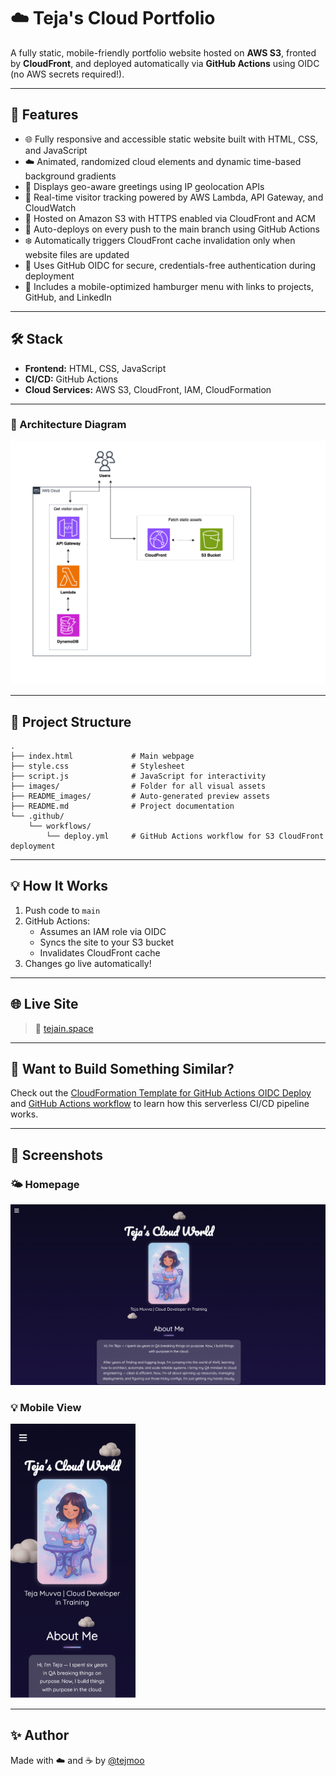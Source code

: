 # ☁️ Teja's Cloud Portfolio

A fully static, mobile-friendly portfolio website hosted on **AWS S3**, fronted by **CloudFront**, and deployed automatically via **GitHub Actions** using OIDC (no AWS secrets required!).

---

## 🚀 Features

- 🌐 Fully responsive and accessible static website built with HTML, CSS, and JavaScript
- ☁️ Animated, randomized cloud elements and dynamic time-based background gradients
- 📍 Displays geo-aware greetings using IP geolocation APIs
- 🔢 Real-time visitor tracking powered by AWS Lambda, API Gateway, and CloudWatch
- 💾 Hosted on Amazon S3 with HTTPS enabled via CloudFront and ACM
- 🔄 Auto-deploys on every push to the main branch using GitHub Actions
- ❄️ Automatically triggers CloudFront cache invalidation only when website files are updated
- 🔐 Uses GitHub OIDC for secure, credentials-free authentication during deployment
- 🍔 Includes a mobile-optimized hamburger menu with links to projects, GitHub, and LinkedIn

---

## 🛠 Stack

- **Frontend:** HTML, CSS, JavaScript
- **CI/CD:** GitHub Actions
- **Cloud Services:** AWS S3, CloudFront, IAM, CloudFormation

---

### 🧱 Architecture Diagram

![Architecture](README_images/architecture.png)

---

## 📁 Project Structure

```
.
├── index.html             # Main webpage
├── style.css              # Stylesheet
├── script.js              # JavaScript for interactivity
├── images/                # Folder for all visual assets
├── README_images/         # Auto-generated preview assets 
├── README.md              # Project documentation
└── .github/
    └── workflows/
        └── deploy.yml     # GitHub Actions workflow for S3 CloudFront deployment
```

---

## 💡 How It Works

1. Push code to `main`
2. GitHub Actions:
   - Assumes an IAM role via OIDC
   - Syncs the site to your S3 bucket
   - Invalidates CloudFront cache
3. Changes go live automatically!

---

## 🌐 Live Site

> 🔗 [tejain.space](#)  

---

## 🧠 Want to Build Something Similar?

Check out the [CloudFormation Template for GitHub Actions OIDC Deploy](.github/cloudformation/github-oidc-deploy.yaml) and [GitHub Actions workflow](.github/workflows/deploy.yml) to learn how this serverless CI/CD pipeline works.

---

## 📸 Screenshots

### 🌤️ Homepage

<img src="README_images/web_screenshot.png" width="600" />

### 💡 Mobile View

<img src="README_images/mobile_screenshot.png" width="200" />

---

## ✨ Author

Made with ☁️ and ☕ by [@tejmoo](https://github.com/tejmoo)